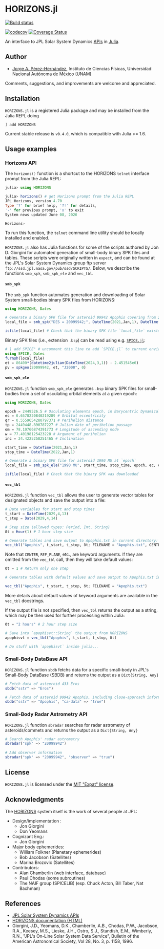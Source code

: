# HORIZONS.jl

[![Build status](https://github.com/PerezHz/HORIZONS.jl/workflows/CI/badge.svg)](https://github.com/PerezHz/HORIZONS.jl/actions)

[![codecov](https://codecov.io/gh/PerezHz/HORIZONS.jl/branch/master/graph/badge.svg)](https://codecov.io/gh/PerezHz/HORIZONS.jl) [![Coverage Status](https://coveralls.io/repos/github/PerezHz/HORIZONS.jl/badge.svg?branch=master)](https://coveralls.io/github/PerezHz/HORIZONS.jl?branch=master)

An interface to JPL Solar System Dynamics [APIs](https://ssd.jpl.nasa.gov/api.html) in
[Julia](http://julialang.org).

## Author

- [Jorge A. Pérez-Hernández](https://www.linkedin.com/in/perezhz),
Instituto de Ciencias Físicas, Universidad Nacional Autónoma de México (UNAM)

Comments, suggestions, and improvements are welcome and appreciated.

## Installation

`HORIZONS.jl` is a registered Julia package and may be installed
from the Julia REPL doing 
```
] add HORIZONS
```
Current stable
release is `v0.4.0`, which is compatible with Julia >= 1.6.

## Usage examples

### Horizons API

The `horizons()` function is a shortcut to the HORIZONS `telnet` interface
prompt from the Julia REPL:

```julia
julia> using HORIZONS

julia> horizons() # get Horizons prompt from the Julia REPL
JPL Horizons, version 4.70
Type '?' for brief help, '?!' for details,
'-' for previous prompt, 'x' to exit
System news updated June 08, 2020

Horizons>
```
To run this function, the `telnet` command line utility should be locally installed and enabled.



`HORIZONS.jl` also has Julia functions for some of the scripts authored by
Jon D. Giorgini for automated generation of small-body binary SPK files and tables.
These scripts were originally written in `expect`, and can be found at the
JPL's Solar System Dynamics group ftp server `ftp://ssd.jpl.nasa.gov/pub/ssd/SCRIPTS/`.
Below, we describe the functions `smb_spk`, `smb_spk_ele` and `vec_tbl`.

#### `smb_spk`

The `smb_spk` function automates generation and downloading of Solar System
small-bodies binary SPK files from HORIZONS:
```julia
using HORIZONS, Dates

# Generate a binary SPK file for asteroid 99942 Apophis covering from 2021 to 2029
local_file = smb_spk("DES = 20099942;", DateTime(2021,Jan,1), DateTime(2029,Apr,13))

isfile(local_file) # Check that the binary SPK file `local_file` exists
```
Binary SPK files (i.e., extension `.bsp`) can be read using e.g.
[`SPICE.jl`](https://github.com/JuliaAstro/SPICE.jl):
```julia
# ] add SPICE" # uncomment this line to add `SPICE.jl` to current environment
using SPICE, Dates
furnsh(local_file)
et = 86400*(datetime2julian(DateTime(2024,3,1)) - 2.451545e6)
pv = spkgeo(20099942, et, "J2000", 0)
```

#### `smb_spk_ele`

`HORIZONS.jl` function `smb_spk_ele` generates `.bsp` binary SPK files for
small-bodies from a set of osculating orbital elements at a given epoch:
```julia
using HORIZONS, Dates

epoch = 2449526.5 # Osculating elements epoch, in Barycentric Dynamical Time (TDB)
ec = 0.6570220840219289 # Orbital eccentricity
qr = 0.5559654280797371 # Perihelion distance
tp = 2449448.890787227 # Julian date of perihelion passage
om = 78.10766874391773 # Longitude of ascending node
w = 77.40198125423228 # Argument of perihelion
inc = 24.4225258251465 # Inclination

start_time = DateTime(2021,Jan,1)
stop_time = DateTime(2022,Jan,1)

# Generate a binary SPK file for asteroid 1990 MU at `epoch`
local_file = smb_spk_ele("1990 MU", start_time, stop_time, epoch, ec, qr, tp, om, w, inc)

isfile(local_file) # Check that the binary SPK was downloaded
```

#### `vec_tbl`

`HORIZONS.jl` function `vec_tbl` allows the user to generate vector tables for
designated objects and save the output into a file:

```julia
# Date variables for start and stop times
t_start = DateTime(2029,4,13)
t_stop = Date(2029,4,14)

# Step size (allowed types: Period, Int, String)
δt = Hour(1) # 1 hour step size

# Generate tables and save output to Apophis.txt in current directory:
vec_tbl("Apophis", t_start, t_stop, δt; FILENAME = "Apophis.txt", CENTER = "@ssb", REF_PLANE = "FRAME", OUT_UNITS = "AU-D", CSV_FORMAT = true, VEC_TABLE = 2)
```

Note that `CENTER`, `REF_PLANE`, etc., are keyword arguments. If they are omitted
from the `vec_tbl` call, then they will take default values:

```julia
δt = 1 # Return only one step

# Generate tables with default values and save output to Apophis.txt in current directory:

vec_tbl("Apophis", t_start, t_stop, δt; FILENAME = "Apophis.txt")
```

More details about default values of keyword arguments are available in the
`vec_tbl` docstrings.

If the output file is not specified, then `vec_tbl` returns the output as a
string, which may be then used for further processing within Julia:

```julia
δt = "2 hours" # 2 hour step size

# Save into `apophisvt::String` the output from HORIZONS
apophisvt = vec_tbl("Apophis", t_start, t_stop, δt)

# Do stuff with `apophisvt` inside julia...
```

### Small-Body DataBase API

`HORIZONS.jl` function `sbdb` fetchs data for a specific small-body in JPL's Small-Body DataBase (SBDB) and returns the output as a `Dict{String, Any}`

```julia
# Fetch data of asteeroid 433 Eros
sbdb("sstr" => "Eros")

# Fetch data of asteroid 99942 Apophis, including close-approach information
sbdb("sstr" => "Apophis", "ca-data" => "true")
```

### Small-Body Radar Astrometry API

`HORIZONS.jl` function `sbradar` searches for radar astrometry of asteroids/commets and returns the output as a `Dict{String, Any}`

```julia
# Search Apophis' radar astrometry
sbradar("spk" => "20099942")
  
# Add observer information
sbradar("spk" => "20099942", "observer" => "true")
```

## License

`HORIZONS.jl` is licensed under the [MIT "Expat" license](./LICENSE.md).

## Acknowledgments

The [HORIZONS](https://ssd.jpl.nasa.gov/?horizons) system itself is the work of several people at JPL:

* Design/implementation :
  - Jon Giorgini
  - Don Yeomans
* Cognizant Eng.:
  - Jon Giorgini
* Major body ephemerides:
  - William Folkner (Planetary ephemerides)
  - Bob Jacobson    (Satellites)
  - Marina Brozovic (Satellites)
* Contributors:
  - Alan Chamberlin (web interface, database)
  - Paul Chodas     (some subroutines)
  - The NAIF group  (SPICELIB) (esp. Chuck Acton, Bill Taber, Nat Bachman)

## References

* [JPL Solar System Dynamics APIs](https://ssd.jpl.nasa.gov/api.html)
* [HORIZONS documentation (HTML)](https://ssd.jpl.nasa.gov/?horizons_doc)
* Giorgini, J.D., Yeomans, D.K., Chamberlin, A.B., Chodas, P.W.,
    Jacobson, R.A., Keesey, M.S., Lieske, J.H., Ostro, S.J.,
    Standish, E.M., Wimberly, R.N., "JPL's On-Line Solar System Data
    Service", Bulletin of the American Astronomical Society, Vol 28,
    No. 3, p. 1158, 1996.
